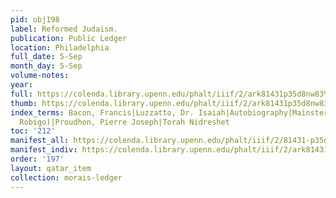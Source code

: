 ```yaml
---
pid: obj198
label: Reformed Judaism.
publication: Public Ledger
location: Philadelphia
full_date: 5-Sep
month_day: 5-Sep
volume-notes:
year:
full: https://colenda.library.upenn.edu/phalt/iiif/2/ark81431p35d8nw83%2FSHA256E-s7191553--c5f82104fd6f8c999d9707c41b57df14a63067db010f0e4ab0477b94d6b89ea0.jpeg/full/3500,/0/default.jpg
thumb: https://colenda.library.upenn.edu/phalt/iiif/2/ark81431p35d8nw83%2FSHA256E-s7191553--c5f82104fd6f8c999d9707c41b57df14a63067db010f0e4ab0477b94d6b89ea0.jpeg/full/!200,200/0/default.jpg
index_terms: Bacon, Francis|Luzzatto, Dr. Isaiah|Autobiography|Mainster, Abram (of
  Robigo)|Proudhon, Pierre Joseph|Torah Nidreshet
toc: '212'
manifest_all: https://colenda.library.upenn.edu/phalt/iiif/2/81431-p35d8nw83/manifest
manifest_indiv: https://colenda.library.upenn.edu/phalt/iiif/2/ark81431p35d8nw83%2FSHA256E-s7191553--c5f82104fd6f8c999d9707c41b57df14a63067db010f0e4ab0477b94d6b89ea0.jpeg
order: '197'
layout: qatar_item
collection: morais-ledger
---
```

